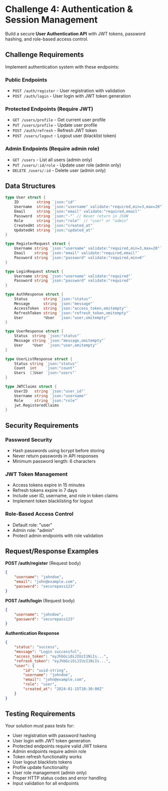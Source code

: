 # Challenge 4: Authentication & Session Management

Build a secure **User Authentication API** with JWT tokens, password hashing, and role-based access control.

## Challenge Requirements

Implement authentication system with these endpoints:

### Public Endpoints
- `POST /auth/register` - User registration with validation
- `POST /auth/login` - User login with JWT token generation

### Protected Endpoints (Require JWT)
- `GET /users/profile` - Get current user profile
- `PUT /users/profile` - Update user profile
- `POST /auth/refresh` - Refresh JWT token
- `POST /users/logout` - Logout user (blacklist token)

### Admin Endpoints (Require admin role)
- `GET /users` - List all users (admin only)
- `PUT /users/:id/role` - Update user role (admin only)
- `DELETE /users/:id` - Delete user (admin only)

## Data Structures

```go
type User struct {
    ID        string `json:"id"`
    Username  string `json:"username" validate:"required,min=3,max=20"`
    Email     string `json:"email" validate:"required,email"`
    Password  string `json:"-"` // Never return in JSON
    Role      string `json:"role"` // "user" or "admin"
    CreatedAt string `json:"created_at"`
    UpdatedAt string `json:"updated_at"`
}

type RegisterRequest struct {
    Username string `json:"username" validate:"required,min=3,max=20"`
    Email    string `json:"email" validate:"required,email"`
    Password string `json:"password" validate:"required,min=6"`
}

type LoginRequest struct {
    Username string `json:"username" validate:"required"`
    Password string `json:"password" validate:"required"`
}

type AuthResponse struct {
    Status       string `json:"status"`
    Message      string `json:"message"`
    AccessToken  string `json:"access_token,omitempty"`
    RefreshToken string `json:"refresh_token,omitempty"`
    User         *User  `json:"user,omitempty"`
}

type UserResponse struct {
    Status  string `json:"status"`
    Message string `json:"message,omitempty"`
    User    *User  `json:"user,omitempty"`
}

type UserListResponse struct {
    Status string `json:"status"`
    Count  int    `json:"count"`
    Users  []User `json:"users"`
}

type JWTClaims struct {
    UserID   string `json:"user_id"`
    Username string `json:"username"`
    Role     string `json:"role"`
    jwt.RegisteredClaims
}
```

## Security Requirements

### Password Security
- Hash passwords using bcrypt before storing
- Never return passwords in API responses
- Minimum password length: 6 characters

### JWT Token Management
- Access tokens expire in 15 minutes
- Refresh tokens expire in 7 days
- Include user ID, username, and role in token claims
- Implement token blacklisting for logout

### Role-Based Access Control
- Default role: "user"
- Admin role: "admin"
- Protect admin endpoints with role validation

## Request/Response Examples

**POST /auth/register** (Request body)
```json
{
    "username": "johndoe",
    "email": "john@example.com",
    "password": "securepass123"
}
```

**POST /auth/login** (Request body)
```json
{
    "username": "johndoe",
    "password": "securepass123"
}
```

**Authentication Response**
```json
{
    "status": "success",
    "message": "Login successful",
    "access_token": "eyJhbGciOiJIUzI1NiIs...",
    "refresh_token": "eyJhbGciOiJIUzI1NiIs...",
    "user": {
        "id": "uuid-string",
        "username": "johndoe",
        "email": "john@example.com",
        "role": "user",
        "created_at": "2024-01-15T10:30:00Z"
    }
}
```

## Testing Requirements

Your solution must pass tests for:
- User registration with password hashing
- User login with JWT token generation
- Protected endpoints require valid JWT tokens
- Admin endpoints require admin role
- Token refresh functionality works
- User logout blacklists tokens
- Profile update functionality
- User role management (admin only)
- Proper HTTP status codes and error handling
- Input validation for all endpoints